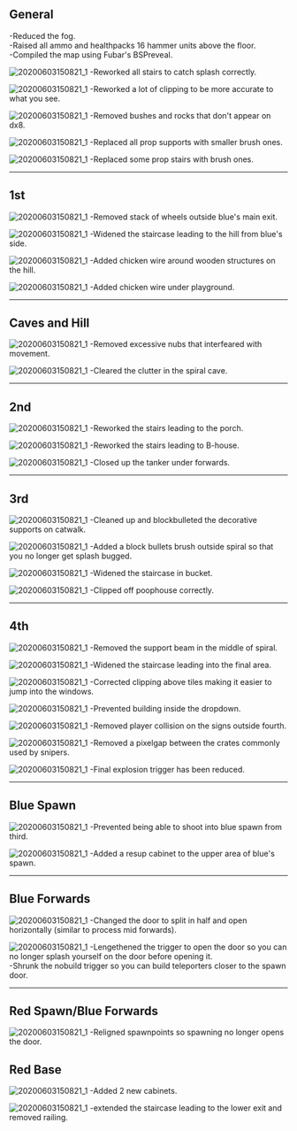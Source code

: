 ## General

-Reduced the fog.\
-Raised all ammo and healthpacks 16 hammer units above the floor.\
-Compiled the map using Fubar's BSPreveal.

![20200603150821_1](https://i.imgur.com/3oESK6f.png)
-Reworked all stairs to catch splash correctly.


![20200603150821_1](https://i.imgur.com/GFhXyz4.png)
-Reworked a lot of clipping to be more accurate to what you see.


![20200603150821_1](https://i.imgur.com/GYIlsBx.png)
-Removed bushes and rocks that don't appear on dx8.


![20200603150821_1](https://i.imgur.com/xrj0e3b.png)
-Replaced all prop supports with smaller brush ones.


![20200603150821_1](https://i.imgur.com/DHLm0hW.png)
-Replaced some prop stairs with brush ones.

***
## 1st

![20200603150821_1](https://i.imgur.com/NvQucVo.png)
-Removed stack of wheels outside blue's main exit.


![20200603150821_1](https://i.imgur.com/ghZvYlU.png)
-Widened the staircase leading to the hill from blue's side.


![20200603150821_1](https://i.imgur.com/J0V1MWu.png)
-Added chicken wire around wooden structures on the hill.


![20200603150821_1](https://i.imgur.com/eLoUC2J.png)
-Added chicken wire under playground.
***

## Caves and Hill

![20200603150821_1](https://i.imgur.com/CDpGXoH.png)
-Removed excessive nubs that interfeared with movement.


![20200603150821_1](https://i.imgur.com/cjGs5Es.png)
-Cleared the clutter in the spiral cave.
***

## 2nd

![20200603150821_1](https://i.imgur.com/DAukRHM.png)
-Reworked the stairs leading to the porch.


![20200603150821_1](https://i.imgur.com/4Rv61T2.png)
-Reworked the stairs leading to B-house.


![20200603150821_1](https://i.imgur.com/Pbb2LSj.png)
-Closed up the tanker under forwards.
***
## 3rd

![20200603150821_1](https://i.imgur.com/tA5oqJ9.png)
-Cleaned up and blockbulleted the decorative supports on catwalk.


![20200603150821_1](https://i.imgur.com/EwSGj27.png)
-Added a block bullets brush outside spiral so that you no longer get splash bugged.


![20200603150821_1](https://i.imgur.com/WTQX2Mz.png)
-Widened the staircase in bucket.


![20200603150821_1](https://i.imgur.com/8IsjSO3.png)
-Clipped off poophouse correctly.
***
## 4th

![20200603150821_1](https://i.imgur.com/pQR8Shc.png)
-Removed the support beam in the middle of spiral.


![20200603150821_1](https://i.imgur.com/cAHZaYQ.png)
-Widened the staircase leading into the final area.


![20200603150821_1](https://i.imgur.com/zVqA0GP.png)
-Corrected clipping above tiles making it easier to jump into the windows.


![20200603150821_1](https://i.imgur.com/VA3NZMY.png)
-Prevented building inside the dropdown.


![20200603150821_1](https://i.imgur.com/Kk6QgFZ.png)
-Removed player collision on the signs outside fourth.


![20200603150821_1](https://i.imgur.com/InjXPLq.png)
-Removed a pixelgap between the crates commonly used by snipers.


![20200603150821_1](https://i.imgur.com/FCgxr41.png)
-Final explosion trigger has been reduced.
***
## Blue Spawn


![20200603150821_1](https://i.imgur.com/tEfoe9U.png)
-Prevented being able to shoot into blue spawn from third.


![20200603150821_1](https://i.imgur.com/uuDQHc7.png)
-Added a resup cabinet to the upper area of blue's spawn.
***
## Blue Forwards


![20200603150821_1](https://i.imgur.com/V09vXZd.png)
-Changed the door to split in half and open horizontally (similar to process mid forwards).


![20200603150821_1](https://i.imgur.com/njkPN85.pngg)
-Lengethened the trigger to open the door so you can no longer splash yourself on the door before opening it.\
-Shrunk the nobuild trigger so you can build teleporters closer to the spawn door.
***
## Red Spawn/Blue Forwards


![20200603150821_1](https://i.imgur.com/eCkLj4u.png)
-Religned spawnpoints so spawning no longer opens the door.

## Red Base


![20200603150821_1](https://i.imgur.com/rde2Uhp.png)
-Added 2 new cabinets.


![20200603150821_1](https://i.imgur.com/4o31Q5J.png)
-extended the staircase leading to the lower exit and removed railing.


